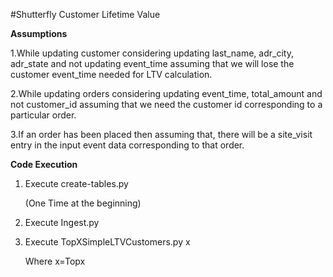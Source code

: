 #Shutterfly Customer Lifetime Value

**Assumptions**


1.While updating customer considering updating last_name, adr_city, adr_state and not updating event_time assuming that we will lose the customer event_time needed for LTV calculation.

2.While updating orders considering updating event_time, total_amount and not customer_id assuming that we need the customer id corresponding to a particular order.

3.If an order has been placed then assuming that, there will be a site_visit entry in the input event data corresponding to that order.

**Code Execution**

1. Execute create-tables.py
   
   (One Time at the beginning)

2. Execute Ingest.py

3. Execute TopXSimpleLTVCustomers.py x
   
   Where x=Topx
